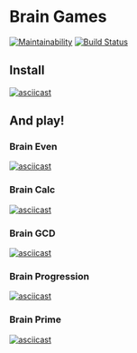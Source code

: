 # Brain Games

[![Maintainability](https://api.codeclimate.com/v1/badges/15c2db2b35a47e244417/maintainability)](https://codeclimate.com/github/vinnityom/project-lvl1-s450/maintainability)
[![Build Status](https://travis-ci.org/vinnityom/project-lvl1-s450.svg?branch=master)](https://travis-ci.org/vinnityom/project-lvl1-s450)

## Install

[![asciicast](https://asciinema.org/a/BpjB3dFS0LdvmTxlsEdFYoe3K.svg)](https://asciinema.org/a/BpjB3dFS0LdvmTxlsEdFYoe3K)

## And play!
### Brain Even

[![asciicast](https://asciinema.org/a/qS3fbxsuwoRFw06saxRqthJ5r.svg)](https://asciinema.org/a/qS3fbxsuwoRFw06saxRqthJ5r)

### Brain Calc

[![asciicast](https://asciinema.org/a/IjwRaHKfLTXthsbOXWRZxlyRZ.svg)](https://asciinema.org/a/IjwRaHKfLTXthsbOXWRZxlyRZ)

### Brain GCD

[![asciicast](https://asciinema.org/a/mrUCk6sz75RepvjBKOg675Rgt.svg)](https://asciinema.org/a/mrUCk6sz75RepvjBKOg675Rgt)

### Brain Progression

[![asciicast](https://asciinema.org/a/1a42XbUeXnBYmJ9RCDQ41AlAz.svg)](https://asciinema.org/a/1a42XbUeXnBYmJ9RCDQ41AlAz)

### Brain Prime

[![asciicast](https://asciinema.org/a/H2mrKfuuyIHP7oickoesP4rhu.svg)](https://asciinema.org/a/H2mrKfuuyIHP7oickoesP4rhu)